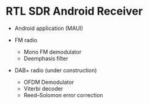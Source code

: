 # RTL SDR Android Receiver

- Android application (MAUI) 

- FM radio
  - Mono FM demodulator 
  - Deemphasis filter
  
- DAB+ radio (under construction)
  - OFDM Demodulator
  - Viterbi decoder
  - Reed–Solomon error correction
